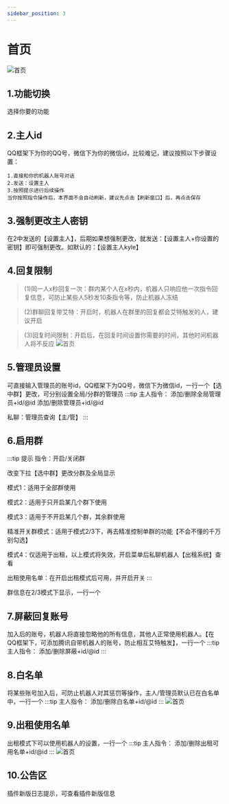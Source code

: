 ```yaml
---
sidebar_position: 3
---
```

# 首页
![首页](/img/doc/首页/插件首页.png)

## 1.功能切换
选择你要的功能

## 2.主人id
QQ框架下为你的QQ号，微信下为你的微信id，比较难记，建议按照以下步骤设置：
~~~
1.直接和你的机器人账号对话
2.发送：设置主人
3.按照提示进行后续操作
当你按照指令操作后，本界面不会自动刷新，建议先点击【刷新窗口】后，再点击保存
~~~

## 3.强制更改主人密钥
在2中发送的【设置主人】，后期如果想强制更改，就发送：【设置主人+你设置的密钥】即可强制更改。如默认的：【设置主人kyle】

## 4.回复限制
> (1)同一人x秒回复一次：群内某个人在x秒内，机器人只响应他一次指令回复信息，可防止某些人5秒发10条指令等，防止机器人冻结

> (2)群聊回复带艾特：开启时，机器人在群里的回复都会艾特触发的人，建议开启

> (3)回复时间限制：开启后，在回复时间设置你需要的时间，其他时间机器人将不反应
![首页](/img/doc/首页/回复时间设置.png)
## 5.管理员设置
可直接输入管理员的账号id，QQ框架下为QQ号，微信下为微信id，一行一个【选中群】更改，可分别设置全局/分群的管理员
:::tip 主人指令：
添加/删除全局管理员+id/@id
添加/删除管理员+id/@id

私聊：管理员查询【主/管】
:::

## 6.启用群
:::tip 提示
指令：开启/关闭群

改变下拉【选中群】更改分群及全局显示

模式1：适用于全部群使用

模式2：适用于只开启某几个群下使用

模式3：适用于不开启某几个群，其余群使用

精准开关群模式：适用于模式2/3下，再去精准控制单群的功能【不会不懂的千万别勾选】

模式4：仅适用于出租，以上模式将失效，开启菜单后私聊机器人【出租系统】查看

出租使用名单：在开启出租模式后可用，并开启开关
:::

群信息在2/3模式下显示，一行一个

## 7.屏蔽回复账号
加入后的账号，机器人将直接忽略他的所有信息，其他人正常使用机器人。【在QQ框架下，可添加腾讯自带机器人的账号，防止相互艾特触发】，一行一个
:::tip 主人指令：
添加/删除屏蔽+id/@id
:::
## 8.白名单
将某些账号加入后，可防止机器人对其惩罚等操作，主人/管理员默认已在白名单中，一行一个
:::tip 主人指令：
添加/删除白名单+id/@id
:::
![首页](/img/doc/首页/白名单.png)
## 9.出租使用名单
出租模式下可以使用机器人的设置，一行一个
:::tip 主人指令：
添加/删除出租可用名单+id/@id
:::
![首页](/img/doc/首页/出租使用名单.png)
## 10.公告区
插件新版日志提示，可查看插件新版信息